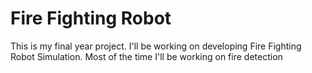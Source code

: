 # Fire Fighting Robot
This is my final year project. I'll be working on developing Fire Fighting Robot Simulation. Most of the time I'll be working on fire detection
